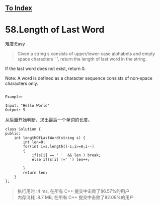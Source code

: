 [To Index](/index.md)
---
# 58.Length of Last Word
难度:Easy
> Given a string s consists of upper/lower-case alphabets and empty space characters ' ', return the length of last word in the string.

If the last word does not exist, return 0.

Note: A word is defined as a character sequence consists of non-space characters only.

```

Example:

Input: "Hello World"
Output: 5
```

从后面开始判断，求出最后一个单词的长度。  

```
class Solution {
public:
    int lengthOfLastWord(string s) {
        int len=0;
        for(int i=s.length()-1;i>=0;i--)
        {
            if(s[i] == ' '  && len ) break;
            else if(s[i] !=' ') len++; 

        }
        return len;
    }
};
```

> 执行用时 :4 ms, 在所有 C++ 提交中击败了86.57%的用户   
内存消耗 :8.7 MB, 在所有 C++ 提交中击败了82.08%的用户
